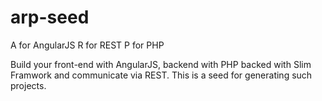 arp-seed
==================

A for AngularJS
R for REST
P for PHP

Build your front-end with AngularJS, backend with PHP backed with Slim Framwork and communicate via REST. This is a seed for generating such projects.
